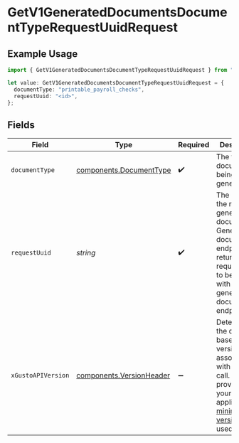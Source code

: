 # GetV1GeneratedDocumentsDocumentTypeRequestUuidRequest

## Example Usage

```typescript
import { GetV1GeneratedDocumentsDocumentTypeRequestUuidRequest } from "gusto-embedded/models/operations";

let value: GetV1GeneratedDocumentsDocumentTypeRequestUuidRequest = {
  documentType: "printable_payroll_checks",
  requestUuid: "<id>",
};
```

## Fields

| Field                                                                                                                                                                                                                        | Type                                                                                                                                                                                                                         | Required                                                                                                                                                                                                                     | Description                                                                                                                                                                                                                  |
| ---------------------------------------------------------------------------------------------------------------------------------------------------------------------------------------------------------------------------- | ---------------------------------------------------------------------------------------------------------------------------------------------------------------------------------------------------------------------------- | ---------------------------------------------------------------------------------------------------------------------------------------------------------------------------------------------------------------------------- | ---------------------------------------------------------------------------------------------------------------------------------------------------------------------------------------------------------------------------- |
| `documentType`                                                                                                                                                                                                               | [components.DocumentType](../../models/components/documenttype.md)                                                                                                                                                           | :heavy_check_mark:                                                                                                                                                                                                           | The type of document being generated                                                                                                                                                                                         |
| `requestUuid`                                                                                                                                                                                                                | *string*                                                                                                                                                                                                                     | :heavy_check_mark:                                                                                                                                                                                                           | The UUID of the request to generate a document. Generate document endpoints return request_uuids to be used with the GET generated document endpoint.                                                                        |
| `xGustoAPIVersion`                                                                                                                                                                                                           | [components.VersionHeader](../../models/components/versionheader.md)                                                                                                                                                         | :heavy_minus_sign:                                                                                                                                                                                                           | Determines the date-based API version associated with your API call. If none is provided, your application's [minimum API version](https://docs.gusto.com/embedded-payroll/docs/api-versioning#minimum-api-version) is used. |